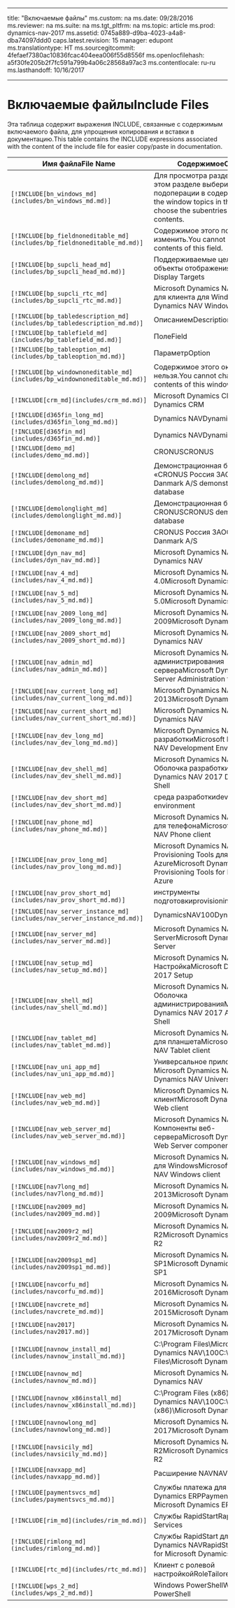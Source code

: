 
---
title: "Включаемые файлы"
ms.custom: na
ms.date: 09/28/2016
ms.reviewer: na
ms.suite: na
ms.tgt_pltfrm: na
ms.topic: article
ms.prod: dynamics-nav-2017
ms.assetid: 0745a889-d9ba-4023-a4a8-dba74097ddd0
caps.latest.revision: 15
manager: edupont
ms.translationtype: HT
ms.sourcegitcommit: 4fefaef7380ac10836fcac404eea006f55d8556f
ms.openlocfilehash: a5f30fe205b2f7fc591a799b4a06c28568a97ac3
ms.contentlocale: ru-ru
ms.lasthandoff: 10/16/2017

---

# <a name="include-files"></a><span data-ttu-id="90933-102">Включаемые файлы</span><span class="sxs-lookup"><span data-stu-id="90933-102">Include Files</span></span>

<span data-ttu-id="90933-103">Эта таблица содержит выражения INCLUDE, связанные с содержимым включаемого файла, для упрощения копирования и вставки в документацию.</span><span class="sxs-lookup"><span data-stu-id="90933-103">This table contains the INCLUDE expressions associated with the content of the include file for easier copy/paste in documentation.</span></span>

|<span data-ttu-id="90933-104">Имя файла</span><span class="sxs-lookup"><span data-stu-id="90933-104">File Name</span></span>   |<span data-ttu-id="90933-105">Содержимое</span><span class="sxs-lookup"><span data-stu-id="90933-105">Content</span></span>  |
|------------|---------|
|`[!INCLUDE[bn_windows_md](includes/bn_windows_md.md)]`|<span data-ttu-id="90933-106">Для просмотра разделов окон в этом разделе выберите подоперации в содержании.</span><span class="sxs-lookup"><span data-stu-id="90933-106">To see the window topics in this section, choose the subentries in the table of contents.</span></span>|
|`[!INCLUDE[bp_fieldnoneditable_md](includes/bp_fieldnoneditable_md.md)]`|<span data-ttu-id="90933-107">Содержимое этого поля нельзя изменить.</span><span class="sxs-lookup"><span data-stu-id="90933-107">You cannot change the contents of this field.</span></span>|
|`[!INCLUDE[bp_supcli_head_md](includes/bp_supcli_head_md.md)]`|<span data-ttu-id="90933-108">Поддерживаемые целевые объекты отображения</span><span class="sxs-lookup"><span data-stu-id="90933-108">Supported Display Targets</span></span>|
|`[!INCLUDE[bp_supcli_rtc_md](includes/bp_supcli_rtc_md.md)]`|<span data-ttu-id="90933-109">Microsoft Dynamics NAV Только для клиента для Windows</span><span class="sxs-lookup"><span data-stu-id="90933-109">Microsoft Dynamics NAV Windows client only</span></span>|
|`[!INCLUDE[bp_tabledescription_md](includes/bp_tabledescription_md.md)]`|<span data-ttu-id="90933-110">Описанием</span><span class="sxs-lookup"><span data-stu-id="90933-110">Description</span></span>| 
|`[!INCLUDE[bp_tablefield_md](includes/bp_tablefield_md.md)]`|<span data-ttu-id="90933-111">Поле</span><span class="sxs-lookup"><span data-stu-id="90933-111">Field</span></span>|
|`[!INCLUDE[bp_tableoption_md](includes/bp_tableoption_md.md)]`|<span data-ttu-id="90933-112">Параметр</span><span class="sxs-lookup"><span data-stu-id="90933-112">Option</span></span>|
|`[!INCLUDE[bp_windownoneditable_md](includes/bp_windownoneditable_md.md)]`|<span data-ttu-id="90933-113">Содержимое этого окна изменить нельзя.</span><span class="sxs-lookup"><span data-stu-id="90933-113">You cannot change the contents of this window.</span></span>|
|`[!INCLUDE[crm_md](includes/crm_md.md)]`|<span data-ttu-id="90933-114">Microsoft Dynamics CRM</span><span class="sxs-lookup"><span data-stu-id="90933-114">Microsoft Dynamics CRM</span></span>|
|`[!INCLUDE[d365fin_long_md](includes/d365fin_long_md.md)]`|<span data-ttu-id="90933-115">Dynamics NAV</span><span class="sxs-lookup"><span data-stu-id="90933-115">Dynamics NAV</span></span>|
|`[!INCLUDE[d365fin_md](includes/d365fin_md.md)]`|<span data-ttu-id="90933-116">Dynamics NAV</span><span class="sxs-lookup"><span data-stu-id="90933-116">Dynamics NAV</span></span>|
|`[!INCLUDE[demo_md](includes/demo_md.md)]`|<span data-ttu-id="90933-117">CRONUS</span><span class="sxs-lookup"><span data-stu-id="90933-117">CRONUS</span></span>|
|`[!INCLUDE[demolong_md](includes/demolong_md.md)]`|<span data-ttu-id="90933-118">Демонстрационная база данных «CRONUS Россия ЗАО».</span><span class="sxs-lookup"><span data-stu-id="90933-118">CRONUS Danmark A/S demonstration database</span></span>|
|`[!INCLUDE[demolonglight_md](includes/demolonglight_md.md)]`|<span data-ttu-id="90933-119">Демонстрационная база данных CRONUS</span><span class="sxs-lookup"><span data-stu-id="90933-119">CRONUS demonstration database</span></span>|
|`[!INCLUDE[demoname_md](includes/demoname_md.md)]`|<span data-ttu-id="90933-120">CRONUS Россия ЗАО</span><span class="sxs-lookup"><span data-stu-id="90933-120">CRONUS Danmark A/S</span></span>|
|`[!INCLUDE[dyn_nav_md](includes/dyn_nav_md.md)]`|<span data-ttu-id="90933-121">Microsoft Dynamics NAV</span><span class="sxs-lookup"><span data-stu-id="90933-121">Microsoft Dynamics NAV</span></span>|
|`[!INCLUDE[nav_4_md](includes/nav_4_md.md)]`|<span data-ttu-id="90933-122">Microsoft Dynamics NAV 4.0</span><span class="sxs-lookup"><span data-stu-id="90933-122">Microsoft Dynamics NAV 4.0</span></span>|
|`[!INCLUDE[nav_5_md](includes/nav_5_md.md)]`|<span data-ttu-id="90933-123">Microsoft Dynamics NAV 5.0</span><span class="sxs-lookup"><span data-stu-id="90933-123">Microsoft Dynamics NAV 5.0</span></span>|
|`[!INCLUDE[nav_2009_long_md](includes/nav_2009_long_md.md)]`|<span data-ttu-id="90933-124">Microsoft Dynamics NAV 2009</span><span class="sxs-lookup"><span data-stu-id="90933-124">Microsoft Dynamics NAV 2009</span></span>|
|`[!INCLUDE[nav_2009_short_md](includes/nav_2009_short_md.md)]`|<span data-ttu-id="90933-125">Microsoft Dynamics NAV</span><span class="sxs-lookup"><span data-stu-id="90933-125">Microsoft Dynamics NAV</span></span>|
|`[!INCLUDE[nav_admin_md](includes/nav_admin_md.md)]`|<span data-ttu-id="90933-126">Microsoft Dynamics NAV Средство администрирования сервера</span><span class="sxs-lookup"><span data-stu-id="90933-126">Microsoft Dynamics NAV Server Administration tool</span></span>|
|`[!INCLUDE[nav_current_long_md](includes/nav_current_long_md.md)]`|<span data-ttu-id="90933-127">Microsoft Dynamics NAV 2013</span><span class="sxs-lookup"><span data-stu-id="90933-127">Microsoft Dynamics NAV 2013</span></span>|
|`[!INCLUDE[nav_current_short_md](includes/nav_current_short_md.md)]`|<span data-ttu-id="90933-128">Microsoft Dynamics NAV</span><span class="sxs-lookup"><span data-stu-id="90933-128">Microsoft Dynamics NAV</span></span>|
|`[!INCLUDE[nav_dev_long_md](includes/nav_dev_long_md.md)]`|<span data-ttu-id="90933-129">Microsoft Dynamics NAV Среда разработки</span><span class="sxs-lookup"><span data-stu-id="90933-129">Microsoft Dynamics NAV Development Environment</span></span>|
|`[!INCLUDE[nav_dev_shell_md](includes/nav_dev_shell_md.md)]`|<span data-ttu-id="90933-130">Microsoft Dynamics NAV 2017 Оболочка разработки</span><span class="sxs-lookup"><span data-stu-id="90933-130">Microsoft Dynamics NAV 2017 Development Shell</span></span>|
|`[!INCLUDE[nav_dev_short_md](includes/nav_dev_short_md.md)]`|<span data-ttu-id="90933-131">среда разработки</span><span class="sxs-lookup"><span data-stu-id="90933-131">development environment</span></span>|
|`[!INCLUDE[nav_phone_md](includes/nav_phone_md.md)]`|<span data-ttu-id="90933-132">Microsoft Dynamics NAV Клиент для телефона</span><span class="sxs-lookup"><span data-stu-id="90933-132">Microsoft Dynamics NAV Phone client</span></span>|
|`[!INCLUDE[nav_prov_long_md](includes/nav_prov_long_md.md)]`|<span data-ttu-id="90933-133">Microsoft Dynamics NAV Provisioning Tools для Microsoft Azure</span><span class="sxs-lookup"><span data-stu-id="90933-133">Microsoft Dynamics NAV Provisioning Tools for Microsoft Azure</span></span>|
|`[!INCLUDE[nav_prov_short_md](includes/nav_prov_short_md.md)]`|<span data-ttu-id="90933-134">инструменты подготовки</span><span class="sxs-lookup"><span data-stu-id="90933-134">provisioning tools</span></span>|
|`[!INCLUDE[nav_server_instance_md](includes/nav_server_instance_md.md)]`|<span data-ttu-id="90933-135">DynamicsNAV100</span><span class="sxs-lookup"><span data-stu-id="90933-135">DynamicsNAV100</span></span>|
|`[!INCLUDE[nav_server_md](includes/nav_server_md.md)]`|<span data-ttu-id="90933-136">Microsoft Dynamics NAV Server</span><span class="sxs-lookup"><span data-stu-id="90933-136">Microsoft Dynamics NAV Server</span></span>|
|`[!INCLUDE[nav_setup_md](includes/nav_setup_md.md)]`|<span data-ttu-id="90933-137">Microsoft Dynamics NAV 2017 Настройка</span><span class="sxs-lookup"><span data-stu-id="90933-137">Microsoft Dynamics NAV 2017 Setup</span></span>|
|`[!INCLUDE[nav_shell_md](includes/nav_shell_md.md)]`|<span data-ttu-id="90933-138">Microsoft Dynamics NAV 2017 Оболочка администрирования</span><span class="sxs-lookup"><span data-stu-id="90933-138">Microsoft Dynamics NAV 2017 Administration Shell</span></span>|
|`[!INCLUDE[nav_tablet_md](includes/nav_tablet_md.md)]`|<span data-ttu-id="90933-139">Microsoft Dynamics NAV Клиент для планшета</span><span class="sxs-lookup"><span data-stu-id="90933-139">Microsoft Dynamics NAV Tablet client</span></span>|
|`[!INCLUDE[nav_uni_app_md](includes/nav_uni_app_md.md)]`|<span data-ttu-id="90933-140">Универсальное приложение Microsoft Dynamics NAV</span><span class="sxs-lookup"><span data-stu-id="90933-140">Microsoft Dynamics NAV Universal App</span></span>|
|`[!INCLUDE[nav_web_md](includes/nav_web_md.md)]`|<span data-ttu-id="90933-141">Microsoft Dynamics NAV Веб-клиент</span><span class="sxs-lookup"><span data-stu-id="90933-141">Microsoft Dynamics NAV Web client</span></span>|
|`[!INCLUDE[nav_web_server_md](includes/nav_web_server_md.md)]`|<span data-ttu-id="90933-142">Microsoft Dynamics NAV Компоненты веб-сервера</span><span class="sxs-lookup"><span data-stu-id="90933-142">Microsoft Dynamics NAV Web Server components</span></span>|
|`[!INCLUDE[nav_windows_md](includes/nav_windows_md.md)]`|<span data-ttu-id="90933-143">Microsoft Dynamics NAV Клиент для Windows</span><span class="sxs-lookup"><span data-stu-id="90933-143">Microsoft Dynamics NAV Windows client</span></span>|
|`[!INCLUDE[nav7long_md](includes/nav7long_md.md)]`|<span data-ttu-id="90933-144">Microsoft Dynamics NAV 2013</span><span class="sxs-lookup"><span data-stu-id="90933-144">Microsoft Dynamics NAV 2013</span></span>|
|`[!INCLUDE[nav2009_md](includes/nav2009_md.md)]`|<span data-ttu-id="90933-145">Microsoft Dynamics NAV 2009</span><span class="sxs-lookup"><span data-stu-id="90933-145">Microsoft Dynamics NAV 2009</span></span>|
|`[!INCLUDE[nav2009r2_md](includes/nav2009r2_md.md)]`|<span data-ttu-id="90933-146">Microsoft Dynamics NAV 2009 R2</span><span class="sxs-lookup"><span data-stu-id="90933-146">Microsoft Dynamics NAV 2009 R2</span></span>|
|`[!INCLUDE[nav2009sp1_md](includes/nav2009sp1_md.md)]`|<span data-ttu-id="90933-147">Microsoft Dynamics NAV 2009 SP1</span><span class="sxs-lookup"><span data-stu-id="90933-147">Microsoft Dynamics NAV 2009 SP1</span></span>|
|`[!INCLUDE[navcorfu_md](includes/navcorfu_md.md)]`|<span data-ttu-id="90933-148">Microsoft Dynamics NAV 2016</span><span class="sxs-lookup"><span data-stu-id="90933-148">Microsoft Dynamics NAV 2016</span></span>|
|`[!INCLUDE[navcrete_md](includes/navcrete_md.md)]`|<span data-ttu-id="90933-149">Microsoft Dynamics NAV 2015</span><span class="sxs-lookup"><span data-stu-id="90933-149">Microsoft Dynamics NAV 2015</span></span>|
|`[!INCLUDE[nav2017](includes/nav2017.md)]`|<span data-ttu-id="90933-150">Microsoft Dynamics NAV 2017</span><span class="sxs-lookup"><span data-stu-id="90933-150">Microsoft Dynamics NAV 2017</span></span>|
|`[!INCLUDE[navnow_install_md](includes/navnow_install_md.md)]`|<span data-ttu-id="90933-151">C:\\Program Files\\Microsoft Dynamics NAV\\100</span><span class="sxs-lookup"><span data-stu-id="90933-151">C:\\Program Files\\Microsoft Dynamics NAV\\100</span></span>|
|`[!INCLUDE[navnow_md](includes/navnow_md.md)]`|<span data-ttu-id="90933-152">Microsoft Dynamics NAV</span><span class="sxs-lookup"><span data-stu-id="90933-152">Microsoft Dynamics NAV</span></span>|
|`[!INCLUDE[navnow_x86install_md](includes/navnow_x86install_md.md)]`|<span data-ttu-id="90933-153">C:\\Program Files \(x86\)\\Microsoft Dynamics NAV\\100</span><span class="sxs-lookup"><span data-stu-id="90933-153">C:\\Program Files \(x86\)\\Microsoft Dynamics NAV\\100</span></span>|
|`[!INCLUDE[navnowlong_md](includes/navnowlong_md.md)]`|<span data-ttu-id="90933-154">Microsoft Dynamics NAV 2017</span><span class="sxs-lookup"><span data-stu-id="90933-154">Microsoft Dynamics NAV 2017</span></span>|
|`[!INCLUDE[navsicily_md](includes/navsicily_md.md)]`|<span data-ttu-id="90933-155">Microsoft Dynamics NAV 2013 R2</span><span class="sxs-lookup"><span data-stu-id="90933-155">Microsoft Dynamics NAV 2013 R2</span></span>|
|`[!INCLUDE[navxapp_md](includes/navxapp_md.md)]`|<span data-ttu-id="90933-156">Расширение NAV</span><span class="sxs-lookup"><span data-stu-id="90933-156">NAV extension</span></span>|
|`[!INCLUDE[paymentsvcs_md](includes/paymentsvcs_md.md)]`|<span data-ttu-id="90933-157">Службы платежа для Microsoft Dynamics ERP</span><span class="sxs-lookup"><span data-stu-id="90933-157">Payment Services for Microsoft Dynamics ERP</span></span>|
|`[!INCLUDE[rim_md](includes/rim_md.md)]`|<span data-ttu-id="90933-158">Службы RapidStart</span><span class="sxs-lookup"><span data-stu-id="90933-158">RapidStart Services</span></span>|
|`[!INCLUDE[rimlong_md](includes/rimlong_md.md)]`|<span data-ttu-id="90933-159">Службы RapidStart для Microsoft Dynamics NAV</span><span class="sxs-lookup"><span data-stu-id="90933-159">RapidStart Services for Microsoft Dynamics NAV</span></span>|
|`[!INCLUDE[rtc_md](includes/rtc_md.md)]`|<span data-ttu-id="90933-160">Клиент с ролевой настройкой</span><span class="sxs-lookup"><span data-stu-id="90933-160">RoleTailored client</span></span>|
|`[!INCLUDE[wps_2_md](includes/wps_2_md.md)]`|<span data-ttu-id="90933-161">Windows PowerShell</span><span class="sxs-lookup"><span data-stu-id="90933-161">Windows PowerShell</span></span>|

